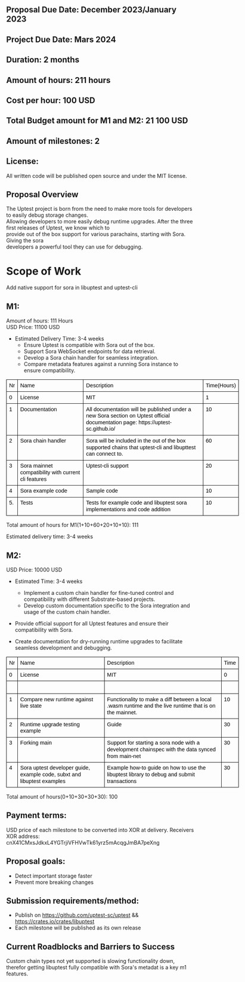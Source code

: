 ## Proposal Due Date: December 2023/January 2023
## Project Due Date: Mars 2024

## Duration: 2 months
## Amount of hours: 211 hours
## Cost per hour: 100 USD
## Total Budget amount for M1 and M2: 21 100 USD
## Amount of milestones: 2
## License:
All written code will be published open source and under the MIT license. 

## Proposal Overview
The Uptest project is born from the need to make more tools for developers to easily debug storage changes.   
Allowing developers to more easily debug runtime upgrades. After the three first releases of Uptest, we know which to    
provide out of the box support for various parachains, starting with Sora. Giving the sora    
developers a powerful tool they can use for debugging.  

# Scope of Work    
Add native support for sora in libuptest and uptest-cli   


## M1:  
Amount of hours: 111 Hours   
USD Price: 11100 USD      
-   Estimated Delivery Time: 3-4 weeks
    -   Ensure Uptest is compatible with Sora out of the box.
    -   Support Sora WebSocket endpoints for data retrieval.
    -   Develop a Sora chain handler for seamless integration.
    -   Compare metadata features against a running Sora instance to ensure compatibility.

<table style="border:none;border-collapse:collapse;table-layout:fixed;width:468pt"><colgroup><col><col><col><col></colgroup><tbody><tr style="height:0pt"><td style="border-left:solid #000000 1pt;border-right:solid #000000 1pt;border-bottom:solid #000000 1pt;border-top:solid #000000 1pt;vertical-align:top;padding:5pt 5pt 5pt 5pt;overflow:hidden;overflow-wrap:break-word;"><p dir="ltr" style="line-height:1.2;margin-top:0pt;margin-bottom:0pt;"><span style="font-size: 11pt; font-family: Arial, sans-serif; color: rgb(0, 0, 0); font-variant-numeric: normal; font-variant-east-asian: normal; font-variant-alternates: normal; font-variant-position: normal; vertical-align: baseline; white-space-collapse: preserve;">Nr</span></p></td><td style="border-left:solid #000000 1pt;border-right:solid #000000 1pt;border-bottom:solid #000000 1pt;border-top:solid #000000 1pt;vertical-align:top;padding:5pt 5pt 5pt 5pt;overflow:hidden;overflow-wrap:break-word;"><p dir="ltr" style="line-height:1.2;margin-top:0pt;margin-bottom:0pt;"><span style="font-size: 11pt; font-family: Arial, sans-serif; color: rgb(0, 0, 0); font-variant-numeric: normal; font-variant-east-asian: normal; font-variant-alternates: normal; font-variant-position: normal; vertical-align: baseline; white-space-collapse: preserve;">Name</span></p></td><td style="border-left:solid #000000 1pt;border-right:solid #000000 1pt;border-bottom:solid #000000 1pt;border-top:solid #000000 1pt;vertical-align:top;padding:5pt 5pt 5pt 5pt;overflow:hidden;overflow-wrap:break-word;"><p dir="ltr" style="line-height:1.2;margin-top:0pt;margin-bottom:0pt;"><span style="font-size: 11pt; font-family: Arial, sans-serif; color: rgb(0, 0, 0); font-variant-numeric: normal; font-variant-east-asian: normal; font-variant-alternates: normal; font-variant-position: normal; vertical-align: baseline; white-space-collapse: preserve;">Description</span></p></td><td style="border-left:solid #000000 1pt;border-right:solid #000000 1pt;border-bottom:solid #000000 1pt;border-top:solid #000000 1pt;vertical-align:top;padding:5pt 5pt 5pt 5pt;overflow:hidden;overflow-wrap:break-word;"><p dir="ltr" style="line-height:1.2;margin-top:0pt;margin-bottom:0pt;"><span style="font-size: 11pt; font-family: Arial, sans-serif; color: rgb(0, 0, 0); font-variant-numeric: normal; font-variant-east-asian: normal; font-variant-alternates: normal; font-variant-position: normal; vertical-align: baseline; white-space-collapse: preserve;">Time(Hours)</span></p></td></tr><tr style="height:0pt"><td style="border-left:solid #000000 1pt;border-right:solid #000000 1pt;border-bottom:solid #000000 1pt;border-top:solid #000000 1pt;vertical-align:top;padding:5pt 5pt 5pt 5pt;overflow:hidden;overflow-wrap:break-word;"><p dir="ltr" style="line-height:1.2;margin-top:0pt;margin-bottom:0pt;"><span style="font-size: 11pt; font-family: Arial, sans-serif; color: rgb(0, 0, 0); font-variant-numeric: normal; font-variant-east-asian: normal; font-variant-alternates: normal; font-variant-position: normal; vertical-align: baseline; white-space-collapse: preserve;">0</span></p></td><td style="border-left:solid #000000 1pt;border-right:solid #000000 1pt;border-bottom:solid #000000 1pt;border-top:solid #000000 1pt;vertical-align:top;padding:5pt 5pt 5pt 5pt;overflow:hidden;overflow-wrap:break-word;"><p dir="ltr" style="line-height:1.2;margin-top:0pt;margin-bottom:0pt;"><span style="font-size: 11pt; font-family: Arial, sans-serif; color: rgb(0, 0, 0); font-variant-numeric: normal; font-variant-east-asian: normal; font-variant-alternates: normal; font-variant-position: normal; vertical-align: baseline; white-space-collapse: preserve;">License</span></p></td><td style="border-left:solid #000000 1pt;border-right:solid #000000 1pt;border-bottom:solid #000000 1pt;border-top:solid #000000 1pt;vertical-align:top;padding:5pt 5pt 5pt 5pt;overflow:hidden;overflow-wrap:break-word;"><p dir="ltr" style="line-height:1.2;margin-top:0pt;margin-bottom:0pt;"><span style="font-size: 11pt; font-family: Arial, sans-serif; color: rgb(0, 0, 0); font-variant-numeric: normal; font-variant-east-asian: normal; font-variant-alternates: normal; font-variant-position: normal; vertical-align: baseline; white-space-collapse: preserve;">MIT</span></p></td><td style="border-left:solid #000000 1pt;border-right:solid #000000 1pt;border-bottom:solid #000000 1pt;border-top:solid #000000 1pt;vertical-align:top;padding:5pt 5pt 5pt 5pt;overflow:hidden;overflow-wrap:break-word;"><p dir="ltr" style="line-height:1.2;margin-top:0pt;margin-bottom:0pt;"><span style="font-size: 11pt; font-family: Arial, sans-serif; color: rgb(0, 0, 0); font-variant-numeric: normal; font-variant-east-asian: normal; font-variant-alternates: normal; font-variant-position: normal; vertical-align: baseline; white-space-collapse: preserve;">1</span></p></td></tr><tr style="height:0pt"><td style="border-left:solid #000000 1pt;border-right:solid #000000 1pt;border-bottom:solid #000000 1pt;border-top:solid #000000 1pt;vertical-align:top;padding:5pt 5pt 5pt 5pt;overflow:hidden;overflow-wrap:break-word;"><p dir="ltr" style="line-height:1.2;margin-top:0pt;margin-bottom:0pt;"><span style="font-size: 11pt; font-family: Arial, sans-serif; color: rgb(0, 0, 0); font-variant-numeric: normal; font-variant-east-asian: normal; font-variant-alternates: normal; font-variant-position: normal; vertical-align: baseline; white-space-collapse: preserve;">1</span></p></td><td style="border-left:solid #000000 1pt;border-right:solid #000000 1pt;border-bottom:solid #000000 1pt;border-top:solid #000000 1pt;vertical-align:top;padding:5pt 5pt 5pt 5pt;overflow:hidden;overflow-wrap:break-word;"><p dir="ltr" style="line-height:1.2;margin-top:0pt;margin-bottom:0pt;"><span style="font-size: 11pt; font-family: Arial, sans-serif; color: rgb(0, 0, 0); font-variant-numeric: normal; font-variant-east-asian: normal; font-variant-alternates: normal; font-variant-position: normal; vertical-align: baseline; white-space-collapse: preserve;">Documentation</span></p></td><td style="border-left:solid #000000 1pt;border-right:solid #000000 1pt;border-bottom:solid #000000 1pt;border-top:solid #000000 1pt;vertical-align:top;padding:5pt 5pt 5pt 5pt;overflow:hidden;overflow-wrap:break-word;"><p dir="ltr" style="line-height:1.2;margin-top:0pt;margin-bottom:0pt;"><span style="font-size: 11pt; font-family: Arial, sans-serif; color: rgb(0, 0, 0); font-variant-numeric: normal; font-variant-east-asian: normal; font-variant-alternates: normal; font-variant-position: normal; vertical-align: baseline; white-space-collapse: preserve;">All documentation will be published under a new Sora section on Uptest official documentation page: https://uptest-sc.github.io/</span></p></td><td style="border-left:solid #000000 1pt;border-right:solid #000000 1pt;border-bottom:solid #000000 1pt;border-top:solid #000000 1pt;vertical-align:top;padding:5pt 5pt 5pt 5pt;overflow:hidden;overflow-wrap:break-word;"><p dir="ltr" style="line-height:1.2;margin-top:0pt;margin-bottom:0pt;"><span style="font-size: 11pt; font-family: Arial, sans-serif; color: rgb(0, 0, 0); font-variant-numeric: normal; font-variant-east-asian: normal; font-variant-alternates: normal; font-variant-position: normal; vertical-align: baseline; white-space-collapse: preserve;">10</span></p></td></tr><tr style="height:0pt"><td style="border-left:solid #000000 1pt;border-right:solid #000000 1pt;border-bottom:solid #000000 1pt;border-top:solid #000000 1pt;vertical-align:top;padding:5pt 5pt 5pt 5pt;overflow:hidden;overflow-wrap:break-word;"><p dir="ltr" style="line-height:1.2;margin-top:0pt;margin-bottom:0pt;"><span style="font-size: 11pt; font-family: Arial, sans-serif; color: rgb(0, 0, 0); font-variant-numeric: normal; font-variant-east-asian: normal; font-variant-alternates: normal; font-variant-position: normal; vertical-align: baseline; white-space-collapse: preserve;">2</span></p></td><td style="border-left:solid #000000 1pt;border-right:solid #000000 1pt;border-bottom:solid #000000 1pt;border-top:solid #000000 1pt;vertical-align:top;padding:5pt 5pt 5pt 5pt;overflow:hidden;overflow-wrap:break-word;"><p dir="ltr" style="line-height:1.2;margin-top:0pt;margin-bottom:0pt;"><span style="font-size: 11pt; font-family: Arial, sans-serif; color: rgb(0, 0, 0); font-variant-numeric: normal; font-variant-east-asian: normal; font-variant-alternates: normal; font-variant-position: normal; vertical-align: baseline; white-space-collapse: preserve;">Sora chain handler</span></p></td><td style="border-left:solid #000000 1pt;border-right:solid #000000 1pt;border-bottom:solid #000000 1pt;border-top:solid #000000 1pt;vertical-align:top;padding:5pt 5pt 5pt 5pt;overflow:hidden;overflow-wrap:break-word;"><p dir="ltr" style="line-height:1.2;margin-top:0pt;margin-bottom:0pt;"><span style="font-size: 11pt; font-family: Arial, sans-serif; color: rgb(0, 0, 0); font-variant-numeric: normal; font-variant-east-asian: normal; font-variant-alternates: normal; font-variant-position: normal; vertical-align: baseline; white-space-collapse: preserve;">Sora will be included in the out of the box supported chains that uptest-cli and libupttest can connect to.</span></p></td><td style="border-left:solid #000000 1pt;border-right:solid #000000 1pt;border-bottom:solid #000000 1pt;border-top:solid #000000 1pt;vertical-align:top;padding:5pt 5pt 5pt 5pt;overflow:hidden;overflow-wrap:break-word;"><p dir="ltr" style="line-height:1.2;margin-top:0pt;margin-bottom:0pt;"><span style="font-size: 11pt; font-family: Arial, sans-serif; color: rgb(0, 0, 0); font-variant-numeric: normal; font-variant-east-asian: normal; font-variant-alternates: normal; font-variant-position: normal; vertical-align: baseline; white-space-collapse: preserve;">60</span></p></td></tr><tr style="height:0pt"><td style="border-left:solid #000000 1pt;border-right:solid #000000 1pt;border-bottom:solid #000000 1pt;border-top:solid #000000 1pt;vertical-align:top;padding:5pt 5pt 5pt 5pt;overflow:hidden;overflow-wrap:break-word;"><p dir="ltr" style="line-height:1.2;margin-top:0pt;margin-bottom:0pt;"><span style="font-size: 11pt; font-family: Arial, sans-serif; color: rgb(0, 0, 0); font-variant-numeric: normal; font-variant-east-asian: normal; font-variant-alternates: normal; font-variant-position: normal; vertical-align: baseline; white-space-collapse: preserve;">3</span></p></td><td style="border-left:solid #000000 1pt;border-right:solid #000000 1pt;border-bottom:solid #000000 1pt;border-top:solid #000000 1pt;vertical-align:top;padding:5pt 5pt 5pt 5pt;overflow:hidden;overflow-wrap:break-word;"><p dir="ltr" style="line-height:1.2;margin-top:0pt;margin-bottom:0pt;"><span style="font-size: 11pt; font-family: Arial, sans-serif; color: rgb(0, 0, 0); font-variant-numeric: normal; font-variant-east-asian: normal; font-variant-alternates: normal; font-variant-position: normal; vertical-align: baseline; white-space-collapse: preserve;">Sora mainnet compatibility with current cli features</span></p></td><td style="border-left:solid #000000 1pt;border-right:solid #000000 1pt;border-bottom:solid #000000 1pt;border-top:solid #000000 1pt;vertical-align:top;padding:5pt 5pt 5pt 5pt;overflow:hidden;overflow-wrap:break-word;"><p dir="ltr" style="line-height:1.2;margin-top:0pt;margin-bottom:0pt;"><span style="font-size: 11pt; font-family: Arial, sans-serif; color: rgb(0, 0, 0); font-variant-numeric: normal; font-variant-east-asian: normal; font-variant-alternates: normal; font-variant-position: normal; vertical-align: baseline; white-space-collapse: preserve;">Uptest-cli support</span></p></td><td style="border-left:solid #000000 1pt;border-right:solid #000000 1pt;border-bottom:solid #000000 1pt;border-top:solid #000000 1pt;vertical-align:top;padding:5pt 5pt 5pt 5pt;overflow:hidden;overflow-wrap:break-word;"><p dir="ltr" style="line-height:1.2;margin-top:0pt;margin-bottom:0pt;"><span style="font-size: 11pt; font-family: Arial, sans-serif; color: rgb(0, 0, 0); font-variant-numeric: normal; font-variant-east-asian: normal; font-variant-alternates: normal; font-variant-position: normal; vertical-align: baseline; white-space-collapse: preserve;">20</span></p></td></tr><tr style="height:0pt"><td style="border-left:solid #000000 1pt;border-right:solid #000000 1pt;border-bottom:solid #000000 1pt;border-top:solid #000000 1pt;vertical-align:top;padding:5pt 5pt 5pt 5pt;overflow:hidden;overflow-wrap:break-word;"><p dir="ltr" style="line-height:1.2;margin-top:0pt;margin-bottom:0pt;"><span style="font-size: 11pt; font-family: Arial, sans-serif; color: rgb(0, 0, 0); font-variant-numeric: normal; font-variant-east-asian: normal; font-variant-alternates: normal; font-variant-position: normal; vertical-align: baseline; white-space-collapse: preserve;">4</span></p></td><td style="border-left:solid #000000 1pt;border-right:solid #000000 1pt;border-bottom:solid #000000 1pt;border-top:solid #000000 1pt;vertical-align:top;padding:5pt 5pt 5pt 5pt;overflow:hidden;overflow-wrap:break-word;"><p dir="ltr" style="line-height:1.2;margin-top:0pt;margin-bottom:0pt;"><span style="font-size: 11pt; font-family: Arial, sans-serif; color: rgb(0, 0, 0); font-variant-numeric: normal; font-variant-east-asian: normal; font-variant-alternates: normal; font-variant-position: normal; vertical-align: baseline; white-space-collapse: preserve;">Sora example code</span></p></td><td style="border-left:solid #000000 1pt;border-right:solid #000000 1pt;border-bottom:solid #000000 1pt;border-top:solid #000000 1pt;vertical-align:top;padding:5pt 5pt 5pt 5pt;overflow:hidden;overflow-wrap:break-word;"><p dir="ltr" style="line-height:1.2;margin-top:0pt;margin-bottom:0pt;"><span style="font-size: 11pt; font-family: Arial, sans-serif; color: rgb(0, 0, 0); font-variant-numeric: normal; font-variant-east-asian: normal; font-variant-alternates: normal; font-variant-position: normal; vertical-align: baseline; white-space-collapse: preserve;">Sample code</span></p></td><td style="border-left:solid #000000 1pt;border-right:solid #000000 1pt;border-bottom:solid #000000 1pt;border-top:solid #000000 1pt;vertical-align:top;padding:5pt 5pt 5pt 5pt;overflow:hidden;overflow-wrap:break-word;"><p dir="ltr" style="line-height:1.2;margin-top:0pt;margin-bottom:0pt;"><span style="font-size: 11pt; font-family: Arial, sans-serif; color: rgb(0, 0, 0); font-variant-numeric: normal; font-variant-east-asian: normal; font-variant-alternates: normal; font-variant-position: normal; vertical-align: baseline; white-space-collapse: preserve;">10</span></p></td></tr><tr style="height:0pt"><td style="border-left:solid #000000 1pt;border-right:solid #000000 1pt;border-bottom:solid #000000 1pt;border-top:solid #000000 1pt;vertical-align:top;padding:5pt 5pt 5pt 5pt;overflow:hidden;overflow-wrap:break-word;"><p dir="ltr" style="line-height:1.2;margin-top:0pt;margin-bottom:0pt;"><span style="font-size: 11pt; font-family: Arial, sans-serif; color: rgb(0, 0, 0); font-variant-numeric: normal; font-variant-east-asian: normal; font-variant-alternates: normal; font-variant-position: normal; vertical-align: baseline; white-space-collapse: preserve;">5.</span></p></td><td style="border-left:solid #000000 1pt;border-right:solid #000000 1pt;border-bottom:solid #000000 1pt;border-top:solid #000000 1pt;vertical-align:top;padding:5pt 5pt 5pt 5pt;overflow:hidden;overflow-wrap:break-word;"><p dir="ltr" style="line-height:1.2;margin-top:0pt;margin-bottom:0pt;"><span style="font-size: 11pt; font-family: Arial, sans-serif; color: rgb(0, 0, 0); font-variant-numeric: normal; font-variant-east-asian: normal; font-variant-alternates: normal; font-variant-position: normal; vertical-align: baseline; white-space-collapse: preserve;">Tests</span></p></td><td style="border-left:solid #000000 1pt;border-right:solid #000000 1pt;border-bottom:solid #000000 1pt;border-top:solid #000000 1pt;vertical-align:top;padding:5pt 5pt 5pt 5pt;overflow:hidden;overflow-wrap:break-word;"><p dir="ltr" style="line-height:1.2;margin-top:0pt;margin-bottom:0pt;"><span style="font-size: 11pt; font-family: Arial, sans-serif; color: rgb(0, 0, 0); font-variant-numeric: normal; font-variant-east-asian: normal; font-variant-alternates: normal; font-variant-position: normal; vertical-align: baseline; white-space-collapse: preserve;">Tests for example code and libuptest sora implementations and code addition</span></p></td><td style="border-left:solid #000000 1pt;border-right:solid #000000 1pt;border-bottom:solid #000000 1pt;border-top:solid #000000 1pt;vertical-align:top;padding:5pt 5pt 5pt 5pt;overflow:hidden;overflow-wrap:break-word;"><p dir="ltr" style="line-height:1.2;margin-top:0pt;margin-bottom:0pt;"><span style="font-size: 11pt; font-family: Arial, sans-serif; color: rgb(0, 0, 0); font-variant-numeric: normal; font-variant-east-asian: normal; font-variant-alternates: normal; font-variant-position: normal; vertical-align: baseline; white-space-collapse: preserve;">10</span></p></td></tr></tbody></table>

Total amount of hours for M1(1+10+60+20+10+10): 111

Estimated delivery time: 3-4 weeks

## M2:  
USD Price: 10000 USD 
-   Estimated Time: 3-4 weeks

    -   Implement a custom chain handler for fine-tuned control and compatibility with different Substrate-based projects.
    -   Develop custom documentation specific to the Sora integration and usage of the custom chain handler.
-   Provide official support for all Uptest features and ensure their compatibility with Sora.
-   Create documentation for dry-running runtime upgrades to facilitate seamless development and debugging.

<table style="border:none;border-collapse:collapse;table-layout:fixed;width:468pt"><colgroup><col><col><col><col></colgroup><tbody><tr style="height:0pt"><td style="border-left:solid #000000 1pt;border-right:solid #000000 1pt;border-bottom:solid #000000 1pt;border-top:solid #000000 1pt;vertical-align:top;padding:5pt 5pt 5pt 5pt;overflow:hidden;overflow-wrap:break-word;"><p dir="ltr" style="line-height:1.2;margin-top:0pt;margin-bottom:0pt;"><span style="font-size: 11pt; font-family: Arial, sans-serif; color: rgb(0, 0, 0); font-variant-numeric: normal; font-variant-east-asian: normal; font-variant-alternates: normal; font-variant-position: normal; vertical-align: baseline; white-space-collapse: preserve;">Nr</span></p></td><td style="border-left:solid #000000 1pt;border-right:solid #000000 1pt;border-bottom:solid #000000 1pt;border-top:solid #000000 1pt;vertical-align:top;padding:5pt 5pt 5pt 5pt;overflow:hidden;overflow-wrap:break-word;"><p dir="ltr" style="line-height:1.2;margin-top:0pt;margin-bottom:0pt;"><span style="font-size: 11pt; font-family: Arial, sans-serif; color: rgb(0, 0, 0); font-variant-numeric: normal; font-variant-east-asian: normal; font-variant-alternates: normal; font-variant-position: normal; vertical-align: baseline; white-space-collapse: preserve;">Name</span></p></td><td style="border-left:solid #000000 1pt;border-right:solid #000000 1pt;border-bottom:solid #000000 1pt;border-top:solid #000000 1pt;vertical-align:top;padding:5pt 5pt 5pt 5pt;overflow:hidden;overflow-wrap:break-word;"><p dir="ltr" style="line-height:1.2;margin-top:0pt;margin-bottom:0pt;"><span style="font-size: 11pt; font-family: Arial, sans-serif; color: rgb(0, 0, 0); font-variant-numeric: normal; font-variant-east-asian: normal; font-variant-alternates: normal; font-variant-position: normal; vertical-align: baseline; white-space-collapse: preserve;">Description</span></p></td><td style="border-left:solid #000000 1pt;border-right:solid #000000 1pt;border-bottom:solid #000000 1pt;border-top:solid #000000 1pt;vertical-align:top;padding:5pt 5pt 5pt 5pt;overflow:hidden;overflow-wrap:break-word;"><p dir="ltr" style="line-height:1.2;margin-top:0pt;margin-bottom:0pt;"><span style="font-size: 11pt; font-family: Arial, sans-serif; color: rgb(0, 0, 0); font-variant-numeric: normal; font-variant-east-asian: normal; font-variant-alternates: normal; font-variant-position: normal; vertical-align: baseline; white-space-collapse: preserve;">Time</span></p></td></tr><tr style="height:0pt"><td style="border-left:solid #000000 1pt;border-right:solid #000000 1pt;border-bottom:solid #000000 1pt;border-top:solid #000000 1pt;vertical-align:top;padding:5pt 5pt 5pt 5pt;overflow:hidden;overflow-wrap:break-word;"><p dir="ltr" style="line-height:1.2;margin-top:0pt;margin-bottom:0pt;"><span style="font-size: 11pt; font-family: Arial, sans-serif; color: rgb(0, 0, 0); font-variant-numeric: normal; font-variant-east-asian: normal; font-variant-alternates: normal; font-variant-position: normal; vertical-align: baseline; white-space-collapse: preserve;">0</span></p></td><td style="border-left:solid #000000 1pt;border-right:solid #000000 1pt;border-bottom:solid #000000 1pt;border-top:solid #000000 1pt;vertical-align:top;padding:5pt 5pt 5pt 5pt;overflow:hidden;overflow-wrap:break-word;"><p dir="ltr" style="line-height:1.2;margin-top:0pt;margin-bottom:0pt;"><span style="font-size: 11pt; font-family: Arial, sans-serif; color: rgb(0, 0, 0); font-variant-numeric: normal; font-variant-east-asian: normal; font-variant-alternates: normal; font-variant-position: normal; vertical-align: baseline; white-space-collapse: preserve;">License</span></p></td><td style="border-left:solid #000000 1pt;border-right:solid #000000 1pt;border-bottom:solid #000000 1pt;border-top:solid #000000 1pt;vertical-align:top;padding:5pt 5pt 5pt 5pt;overflow:hidden;overflow-wrap:break-word;"><p dir="ltr" style="line-height:1.2;margin-top:0pt;margin-bottom:0pt;"><span style="font-size: 11pt; font-family: Arial, sans-serif; color: rgb(0, 0, 0); font-variant-numeric: normal; font-variant-east-asian: normal; font-variant-alternates: normal; font-variant-position: normal; vertical-align: baseline; white-space-collapse: preserve;">MIT</span></p></td><td style="border-left:solid #000000 1pt;border-right:solid #000000 1pt;border-bottom:solid #000000 1pt;border-top:solid #000000 1pt;vertical-align:top;padding:5pt 5pt 5pt 5pt;overflow:hidden;overflow-wrap:break-word;"><p dir="ltr" style="line-height:1.2;margin-top:0pt;margin-bottom:0pt;"><span style="font-size: 11pt; font-family: Arial, sans-serif; color: rgb(0, 0, 0); font-variant-numeric: normal; font-variant-east-asian: normal; font-variant-alternates: normal; font-variant-position: normal; vertical-align: baseline; white-space-collapse: preserve;">0</span></p></td></tr><tr style="height:0pt"><td style="border-left:solid #000000 1pt;border-right:solid #000000 1pt;border-bottom:solid #000000 1pt;border-top:solid #000000 1pt;vertical-align:top;padding:5pt 5pt 5pt 5pt;overflow:hidden;overflow-wrap:break-word;"><br></td><td style="border-left:solid #000000 1pt;border-right:solid #000000 1pt;border-bottom:solid #000000 1pt;border-top:solid #000000 1pt;vertical-align:top;padding:5pt 5pt 5pt 5pt;overflow:hidden;overflow-wrap:break-word;"><br></td><td style="border-left:solid #000000 1pt;border-right:solid #000000 1pt;border-bottom:solid #000000 1pt;border-top:solid #000000 1pt;vertical-align:top;padding:5pt 5pt 5pt 5pt;overflow:hidden;overflow-wrap:break-word;"><br></td><td style="border-left:solid #000000 1pt;border-right:solid #000000 1pt;border-bottom:solid #000000 1pt;border-top:solid #000000 1pt;vertical-align:top;padding:5pt 5pt 5pt 5pt;overflow:hidden;overflow-wrap:break-word;"><br></td></tr><tr style="height:0pt"><td style="border-left:solid #000000 1pt;border-right:solid #000000 1pt;border-bottom:solid #000000 1pt;border-top:solid #000000 1pt;vertical-align:top;padding:5pt 5pt 5pt 5pt;overflow:hidden;overflow-wrap:break-word;"><p dir="ltr" style="line-height:1.2;margin-top:0pt;margin-bottom:0pt;"><span style="font-size: 11pt; font-family: Arial, sans-serif; color: rgb(0, 0, 0); font-variant-numeric: normal; font-variant-east-asian: normal; font-variant-alternates: normal; font-variant-position: normal; vertical-align: baseline; white-space-collapse: preserve;">1</span></p></td><td style="border-left:solid #000000 1pt;border-right:solid #000000 1pt;border-bottom:solid #000000 1pt;border-top:solid #000000 1pt;vertical-align:top;padding:5pt 5pt 5pt 5pt;overflow:hidden;overflow-wrap:break-word;"><p dir="ltr" style="line-height:1.2;margin-top:0pt;margin-bottom:0pt;"><span style="font-size: 11pt; font-family: Arial, sans-serif; color: rgb(0, 0, 0); font-variant-numeric: normal; font-variant-east-asian: normal; font-variant-alternates: normal; font-variant-position: normal; vertical-align: baseline; white-space-collapse: preserve;">Compare new runtime against live state</span></p></td><td style="border-left:solid #000000 1pt;border-right:solid #000000 1pt;border-bottom:solid #000000 1pt;border-top:solid #000000 1pt;vertical-align:top;padding:5pt 5pt 5pt 5pt;overflow:hidden;overflow-wrap:break-word;"><p dir="ltr" style="line-height:1.2;margin-top:0pt;margin-bottom:0pt;"><span style="font-size: 11pt; font-family: Arial, sans-serif; color: rgb(0, 0, 0); font-variant-numeric: normal; font-variant-east-asian: normal; font-variant-alternates: normal; font-variant-position: normal; vertical-align: baseline; white-space-collapse: preserve;">Functionality to make a diff between a local .wasm runtime and the live runtime that is on the mainnet. </span></p></td><td style="border-left:solid #000000 1pt;border-right:solid #000000 1pt;border-bottom:solid #000000 1pt;border-top:solid #000000 1pt;vertical-align:top;padding:5pt 5pt 5pt 5pt;overflow:hidden;overflow-wrap:break-word;"><p dir="ltr" style="line-height:1.2;margin-top:0pt;margin-bottom:0pt;"><span style="font-size: 11pt; font-family: Arial, sans-serif; color: rgb(0, 0, 0); font-variant-numeric: normal; font-variant-east-asian: normal; font-variant-alternates: normal; font-variant-position: normal; vertical-align: baseline; white-space-collapse: preserve;">10</span></p></td></tr><tr style="height:0pt"><td style="border-left:solid #000000 1pt;border-right:solid #000000 1pt;border-bottom:solid #000000 1pt;border-top:solid #000000 1pt;vertical-align:top;padding:5pt 5pt 5pt 5pt;overflow:hidden;overflow-wrap:break-word;"><p dir="ltr" style="line-height:1.2;margin-top:0pt;margin-bottom:0pt;"><span style="font-size: 11pt; font-family: Arial, sans-serif; color: rgb(0, 0, 0); font-variant-numeric: normal; font-variant-east-asian: normal; font-variant-alternates: normal; font-variant-position: normal; vertical-align: baseline; white-space-collapse: preserve;">2</span></p></td><td style="border-left:solid #000000 1pt;border-right:solid #000000 1pt;border-bottom:solid #000000 1pt;border-top:solid #000000 1pt;vertical-align:top;padding:5pt 5pt 5pt 5pt;overflow:hidden;overflow-wrap:break-word;"><p dir="ltr" style="line-height:1.2;margin-top:0pt;margin-bottom:0pt;"><span style="font-size: 11pt; font-family: Arial, sans-serif; color: rgb(0, 0, 0); font-variant-numeric: normal; font-variant-east-asian: normal; font-variant-alternates: normal; font-variant-position: normal; vertical-align: baseline; white-space-collapse: preserve;">Runtime upgrade testing example </span></p></td><td style="border-left:solid #000000 1pt;border-right:solid #000000 1pt;border-bottom:solid #000000 1pt;border-top:solid #000000 1pt;vertical-align:top;padding:5pt 5pt 5pt 5pt;overflow:hidden;overflow-wrap:break-word;"><p dir="ltr" style="line-height:1.2;margin-top:0pt;margin-bottom:0pt;"><span style="font-size: 11pt; font-family: Arial, sans-serif; color: rgb(0, 0, 0); font-variant-numeric: normal; font-variant-east-asian: normal; font-variant-alternates: normal; font-variant-position: normal; vertical-align: baseline; white-space-collapse: preserve;">Guide</span></p></td><td style="border-left:solid #000000 1pt;border-right:solid #000000 1pt;border-bottom:solid #000000 1pt;border-top:solid #000000 1pt;vertical-align:top;padding:5pt 5pt 5pt 5pt;overflow:hidden;overflow-wrap:break-word;"><p dir="ltr" style="line-height:1.2;margin-top:0pt;margin-bottom:0pt;"><span style="font-size: 11pt; font-family: Arial, sans-serif; color: rgb(0, 0, 0); font-variant-numeric: normal; font-variant-east-asian: normal; font-variant-alternates: normal; font-variant-position: normal; vertical-align: baseline; white-space-collapse: preserve;">30</span></p></td></tr><tr style="height:0pt"><td style="border-left:solid #000000 1pt;border-right:solid #000000 1pt;border-bottom:solid #000000 1pt;border-top:solid #000000 1pt;vertical-align:top;padding:5pt 5pt 5pt 5pt;overflow:hidden;overflow-wrap:break-word;"><p dir="ltr" style="line-height:1.2;margin-top:0pt;margin-bottom:0pt;"><span style="font-size: 11pt; font-family: Arial, sans-serif; color: rgb(0, 0, 0); font-variant-numeric: normal; font-variant-east-asian: normal; font-variant-alternates: normal; font-variant-position: normal; vertical-align: baseline; white-space-collapse: preserve;">3</span></p></td><td style="border-left:solid #000000 1pt;border-right:solid #000000 1pt;border-bottom:solid #000000 1pt;border-top:solid #000000 1pt;vertical-align:top;padding:5pt 5pt 5pt 5pt;overflow:hidden;overflow-wrap:break-word;"><p dir="ltr" style="line-height:1.2;margin-top:0pt;margin-bottom:0pt;"><span style="font-size: 11pt; font-family: Arial, sans-serif; color: rgb(0, 0, 0); font-variant-numeric: normal; font-variant-east-asian: normal; font-variant-alternates: normal; font-variant-position: normal; vertical-align: baseline; white-space-collapse: preserve;">Forking main</span></p></td><td style="border-left:solid #000000 1pt;border-right:solid #000000 1pt;border-bottom:solid #000000 1pt;border-top:solid #000000 1pt;vertical-align:top;padding:5pt 5pt 5pt 5pt;overflow:hidden;overflow-wrap:break-word;"><p dir="ltr" style="line-height:1.2;margin-top:0pt;margin-bottom:0pt;"><span style="font-size: 11pt; font-family: Arial, sans-serif; color: rgb(0, 0, 0); font-variant-numeric: normal; font-variant-east-asian: normal; font-variant-alternates: normal; font-variant-position: normal; vertical-align: baseline; white-space-collapse: preserve;">Support for starting a sora node with a development chainspec with the data synced from main-net</span></p></td><td style="border-left:solid #000000 1pt;border-right:solid #000000 1pt;border-bottom:solid #000000 1pt;border-top:solid #000000 1pt;vertical-align:top;padding:5pt 5pt 5pt 5pt;overflow:hidden;overflow-wrap:break-word;"><p dir="ltr" style="line-height:1.2;margin-top:0pt;margin-bottom:0pt;"><span style="font-size: 11pt; font-family: Arial, sans-serif; color: rgb(0, 0, 0); font-variant-numeric: normal; font-variant-east-asian: normal; font-variant-alternates: normal; font-variant-position: normal; vertical-align: baseline; white-space-collapse: preserve;">30</span></p></td></tr><tr style="height:0pt"><td style="border-left:solid #000000 1pt;border-right:solid #000000 1pt;border-bottom:solid #000000 1pt;border-top:solid #000000 1pt;vertical-align:top;padding:5pt 5pt 5pt 5pt;overflow:hidden;overflow-wrap:break-word;"><p dir="ltr" style="line-height:1.2;margin-top:0pt;margin-bottom:0pt;"><span style="font-size: 11pt; font-family: Arial, sans-serif; color: rgb(0, 0, 0); font-variant-numeric: normal; font-variant-east-asian: normal; font-variant-alternates: normal; font-variant-position: normal; vertical-align: baseline; white-space-collapse: preserve;">4</span></p></td><td style="border-left:solid #000000 1pt;border-right:solid #000000 1pt;border-bottom:solid #000000 1pt;border-top:solid #000000 1pt;vertical-align:top;padding:5pt 5pt 5pt 5pt;overflow:hidden;overflow-wrap:break-word;"><p dir="ltr" style="line-height:1.2;margin-top:0pt;margin-bottom:0pt;"><span style="font-size: 11pt; font-family: Arial, sans-serif; color: rgb(0, 0, 0); font-variant-numeric: normal; font-variant-east-asian: normal; font-variant-alternates: normal; font-variant-position: normal; vertical-align: baseline; white-space-collapse: preserve;">Sora uptest developer guide, example code, subxt and libuptest examples</span></p></td><td style="border-left:solid #000000 1pt;border-right:solid #000000 1pt;border-bottom:solid #000000 1pt;border-top:solid #000000 1pt;vertical-align:top;padding:5pt 5pt 5pt 5pt;overflow:hidden;overflow-wrap:break-word;"><p dir="ltr" style="line-height:1.2;margin-top:0pt;margin-bottom:0pt;"><span style="font-size: 11pt; font-family: Arial, sans-serif; color: rgb(0, 0, 0); font-variant-numeric: normal; font-variant-east-asian: normal; font-variant-alternates: normal; font-variant-position: normal; vertical-align: baseline; white-space-collapse: preserve;">Example how-to guide on how to use the libuptest library to debug and submit transactions </span></p></td><td style="border-left:solid #000000 1pt;border-right:solid #000000 1pt;border-bottom:solid #000000 1pt;border-top:solid #000000 1pt;vertical-align:top;padding:5pt 5pt 5pt 5pt;overflow:hidden;overflow-wrap:break-word;"><p dir="ltr" style="line-height:1.2;margin-top:0pt;margin-bottom:0pt;"><span style="font-size: 11pt; font-family: Arial, sans-serif; color: rgb(0, 0, 0); font-variant-numeric: normal; font-variant-east-asian: normal; font-variant-alternates: normal; font-variant-position: normal; vertical-align: baseline; white-space-collapse: preserve;">30</span></p></td></tr></tbody></table>


Total amount of hours(0+10+30+30+30): 100

## Payment terms:
USD price of each milestone to be converted into XOR at delivery. 
Receivers XOR address: cnX41CMxsJdkxL4YGTrjiVFHVwTk61yrz5mAcqgJmBA7peXng

## Proposal goals:
-  Detect important storage faster
-  Prevent more breaking changes  

## Submission requirements/method: 
  -  Publish on https://github.com/uptest-sc/uptest && https://crates.io/crates/libuptest
  -  Each milestone will be published as its own release  

## Current Roadblocks and Barriers to Success
Custom chain types not yet supported is slowing functionality down, therefor getting libuptest fully compatible with Sora's metadat is a key m1 features.

